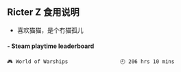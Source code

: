 ## Ricter Z 食用说明
- 喜欢猫猫，是个冇猫孤儿

<!-- steam-box start -->
#### - Steam playtime leaderboard
```text
🎮 World of Warships                 🕘 206 hrs 10 mins
```
<!-- Powered by https://github.com/YouEclipse/steam-box . -->
<!-- steam-box end -->
